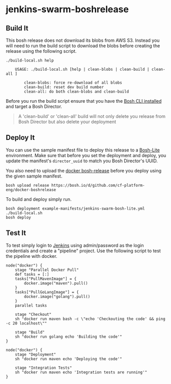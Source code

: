 # jenkins-swarm-boshrelease

## Build It

This bosh release does not download its blobs from AWS S3. Instead you will need to run the build script to download the blobs before creating the release using the following script.

```
./build-local.sh help

    USAGE: ./build-local.sh [help | clean-blobs | clean-build | clean-all ]
    
        clean-blobs: force re-download of all blobs
        clean-build: reset dev build number
        clean-all: do both clean-blobs and clean-build
```

Before you run the build script ensure that you have the [Bosh CLI installed](https://bosh.io/docs/bosh-cli.html) and target a Bosh Director. 

> A 'clean-build' or 'clean-all' build will not only delete you release from Bosh Director but also delete your deployment

## Deploy It

You can use the sample manifest file to deploy this release to a [Bosh-Lite](https://github.com/cloudfoundry/bosh-lite) environment. Make sure that before you set the deployment and deploy, you update the manifest's ```director_uuid``` to match you Bosh Director's UUID. 

You also need to upload the [docker bosh-release](https://github.com/cloudfoundry-community/docker-boshrelease) before you deploy using the given sample manifest.

```
bosh upload release https://bosh.io/d/github.com/cf-platform-eng/docker-boshrelease
```

To build and deploy simply run.

```
bosh deployment example-manifests/jenkins-swarm-bosh-lite.yml
./build-local.sh
bosh deploy
```

## Test It

To test simply login to [Jenkins](http://10.244.0.2:8080/) using admin/password as the login credentials and create a "pipeline" project. Use the following script to test the pipeline with docker.

```
node("docker") {
    stage "Parallel Docker Pull"
    def tasks = [:]
    tasks["PullMavenImage"] = {
        docker.image("maven").pull()
    }
    tasks["PullGoLangImage"] = {
        docker.image("golang").pull()
    }
    parallel tasks
    
    stage "Checkout"
    sh "docker run maven bash -c \"echo 'Checkouting the code' && ping -c 20 localhost\""

    stage "Build"
    sh "docker run golang echo 'Building the code'"
}

node("docker") {
    stage "Deployment"
    sh "docker run maven echo 'Deploying the code'"
    
    stage "Integration Tests"
    sh "docker run maven echo 'Integration tests are running'"
}
```
